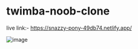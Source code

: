 # twimba-noob-clone

live link:- https://snazzy-pony-49db74.netlify.app/

![image](https://user-images.githubusercontent.com/112627630/220115930-ebe619db-d0c2-40e6-98fd-470c6a94347c.png)
